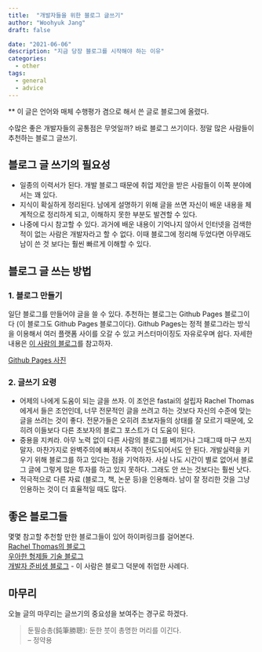 ```yaml
---
title:  "개발자들을 위한 블로그 글쓰기"
author: "Woohyuk Jang"
draft: false

date: "2021-06-06"
description: "지금 당장 블로그를 시작해야 하는 이유"
categories:
  - other
tags:
  - general
  - advice
---
```


** 이 글은 언어와 매체 수행평가 겸으로 해서 쓴 글로 블로그에 올렸다.

수많은 좋은 개발자들의 공통점은 무엇일까? 바로 블로그 쓰기이다. 정말 많은 사람들이 추천하는 블로그 글쓰기.

## 블로그 글 쓰기의 필요성
-	일종의 이력서가 된다. 개발 블로그 때문에 취업 제안을 받은 사람들이 이쪽 분야에서는 꽤 있다.
-	지식이 확실하게 정리된다. 남에게 설명하기 위해 글을 쓰면 자신이 배운 내용을 체계적으로 정리하게 되고, 이해하지 못한 부분도 발견할 수 있다.
-	나중에 다시 참고할 수 있다. 과거에 배운 내용이 기억나지 않아서 인터넷을 검색한 적이 없는 사람은 개발자라고 할 수 없다. 이때 블로그에 정리해 두었다면 아무래도 남이 쓴 것 보다는 훨씬 빠르게 이해할 수 있다.

## 블로그 글 쓰는 방법
### 1. 블로그 만들기
일단 블로그를 만들어야 글을 쓸 수 있다. 추천하는 블로그는 Github Pages 블로그이다 (이 블로그도 Github Pages 블로그이다). Github Pages는 정적 블로그라는 방식을 이용해서 여러 플랫폼 사이를 오갈 수 있고 커스터마이징도 자유로우며 쉽다. 자세한 내용은 [이 사람의 블로그](https://devinlife.com/howto/)를 참고하자.

[Github Pages 사진](/assets/images/github-pages.png)

### 2. 글쓰기 요령
- 어제의 나에게 도움이 되는 글을 쓰자. 이 조언은 fastai의 설립자 Rachel Thomas에게서 들은 조언인데, 너무 전문적인 글을 쓰려고 하는 것보다 자신의 수준에 맞는 글을 쓰려는 것이 좋다. 전문가들은 오히려 초보자들의 상태를 잘 모르기 때문에, 오히려 이들보다 다른 초보자의 블로그 포스트가 더 도움이 된다.
- 중용을 지켜라. 아무 노력 없이 다른 사람의 블로그를 베끼거나 그때그때 마구 쓰지 말자. 마찬가지로 완벽주의에 빠져서 주객이 전도되어서도 안 된다. 개발실력을 키우기 위해 블로그를 하고 있다는 점을 기억하자. 사실 나도 시간이 별로 없어서 블로그 글에 그렇게 많은 투자를 하고 있지 못하다. 그래도 안 쓰는 것보다는 훨씬 낫다.
- 적극적으로 다른 자료 (블로그, 책, 논문 등)을 인용해라. 남이 잘 정리한 것을 그냥 인용하는 것이 더 효율적일 때도 많다.

## 좋은 블로그들
몇몇 참고할 추천할 만한 블로그들이 있어 하이퍼링크를 걸어본다.    
[Rachel Thomas의 블로그](https://medium.com/@racheltho)      
[우아한 형제들 기술 블로그](https://woowabros.github.io/)    
[개발자 준비생 블로그](https://wayhome25.github.io/til/2017/08/14/TIL-for-6-months/) - 이 사람은 블로그 덕분에 취업한 사례다.

## 마무리
오늘 글의 마무리는 글쓰기의 중요성을 보여주는 경구로 하겠다.

> 둔필승총(鈍筆勝聰): 둔한 붓이 총명한 머리를 이긴다.   
> – 정약용
